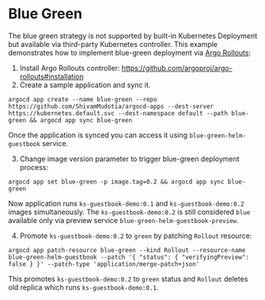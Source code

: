 # Blue Green

The blue green strategy is not supported by built-in Kubernetes Deployment but available via third-party Kubernetes controller.
This example demonstrates how to implement blue-green deployment via [Argo Rollouts](https://github.com/argoproj/argo-rollouts):

1. Install Argo Rollouts controller: https://github.com/argoproj/argo-rollouts#installation
2. Create a sample application and sync it.

```
argocd app create --name blue-green --repo https://github.com/ShivamMudotia/argocd-apps --dest-server https://kubernetes.default.svc --dest-namespace default --path blue-green && argocd app sync blue-green
```

Once the application is synced you can access it using `blue-green-helm-guestbook` service.

3. Change image version parameter to trigger blue-green deployment process:

```
argocd app set blue-green -p image.tag=0.2 && argocd app sync blue-green
```

Now application runs `ks-guestbook-demo:0.1` and `ks-guestbook-demo:0.2` images simultaneously.
The `ks-guestbook-demo:0.2` is still considered `blue` available only via preview service `blue-green-helm-guestbook-preview`.

4. Promote `ks-guestbook-demo:0.2` to `green` by patching `Rollout` resource:

```
argocd app patch-resource blue-green --kind Rollout --resource-name blue-green-helm-guestbook --patch '{ "status": { "verifyingPreview": false } }' --patch-type 'application/merge-patch+json'
```

This promotes `ks-guestbook-demo:0.2` to `green` status and `Rollout` deletes old replica which runs `ks-guestbook-demo:0.1`.
